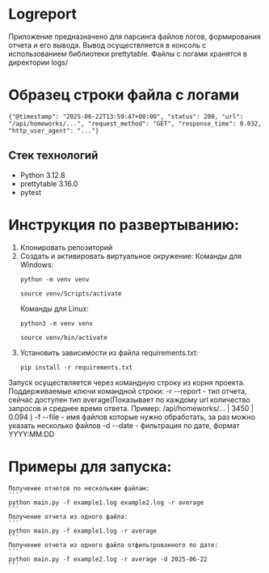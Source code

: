 # Logreport
Приложение предназначено для парсинга файлов логов, формирования отчета и его вывода. Вывод осуществляется в консоль с использованием библиотеки prettytable.
Файлы с логами хранятся в директории logs/

# Образец строки файла с логами
```
{"@timestamp": "2025-06-22T13:59:47+00:00", "status": 200, "url": "/api/homeworks/...", "request_method": "GET", "response_time": 0.032, "http_user_agent": "..."}
```

## Стек технологий

- Python 3.12.8
- prettytable 3.16.0
- pytest

# Инструкция по развертыванию:
1. Клонировать репозиторий
2. Создать и активировать виртуальное окружение:
    Команды для Windows:
    ```
    python -m venv venv
    ```
    ```
    source venv/Scripts/activate
    ```
    Команды для Linux:
    ```
    python3 -m venv venv
    ```
    ```
    source venv/bin/activate
    ```
3. Установить зависимости из файла requirements.txt:
   ```
   pip install -r requirements.txt
   ```

Запуск осуществляется через командную строку из корня проекта.
Поддерживаемые ключи командной строки:
    -r --report - тип отчета, сейчас доступен тип average(Показывает по каждому url количество запросов и среднее время ответа. Пример:  /api/homeworks/...       | 3450  | 0.094  )
    -f --file - имя файлов которые нужно обработать, за раз можно указать несколько файлов
    -d --date - фильтрация по дате, формат YYYY:MM:DD

# Примеры для запуска:
    Получение отчетов по нескольким файлам:
    ```
    python main.py -f example1.log example2.log -r average
    ```
    Получение отчета из одного файла:
    ```
    python main.py -f example1.log -r average
    ```
    Получение отчета из одного файла отфильтрованного по дате:
    ```
    python main.py -f example2.log -r average -d 2025-06-22
    ```
